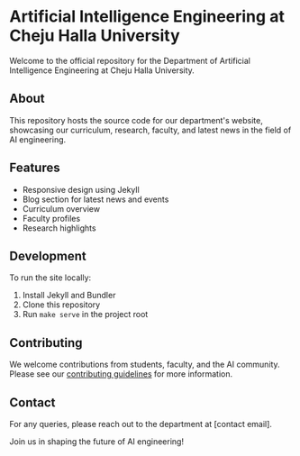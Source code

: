 # Artificial Intelligence Engineering at Cheju Halla University

Welcome to the official repository for the Department of Artificial Intelligence Engineering at Cheju Halla University.

## About

This repository hosts the source code for our department's website, showcasing our curriculum, research, faculty, and latest news in the field of AI engineering.

## Features

- Responsive design using Jekyll
- Blog section for latest news and events
- Curriculum overview
- Faculty profiles
- Research highlights

## Development

To run the site locally:

1. Install Jekyll and Bundler
2. Clone this repository
3. Run `make serve` in the project root

## Contributing

We welcome contributions from students, faculty, and the AI community. Please see our [contributing guidelines](CONTRIBUTING.md) for more information.

## Contact

For any queries, please reach out to the department at [contact email].

Join us in shaping the future of AI engineering!
